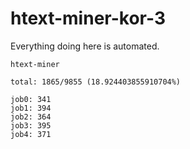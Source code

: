 # htext-miner-kor-3

Everything doing here is automated.

```
htext-miner

total: 1865/9855 (18.924403855910704%)

job0: 341
job1: 394
job2: 364
job3: 395
job4: 371
```